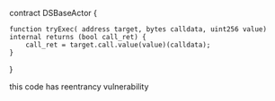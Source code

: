 
contract DSBaseActor {

    function tryExec( address target, bytes calldata, uint256 value) internal returns (bool call_ret) {
        call_ret = target.call.value(value)(calldata);
    }
}


 this code has reentrancy vulnerability